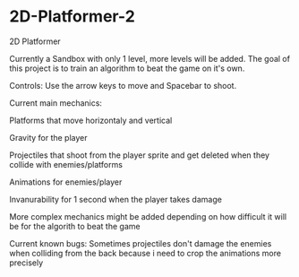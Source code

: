 # 2D-Platformer-2
2D Platformer 

Currently a Sandbox with only 1 level, more levels will be added.
The goal of this project is to train an algorithm to beat the game on it's own.

Controls:
  Use the arrow keys to move and Spacebar to shoot.
  
Current main mechanics: 
  
  Platforms that move horizontaly and vertical
  
  Gravity for the player
  
  Projectiles that shoot from the player sprite and get deleted when they collide with enemies/platforms
  
  Animations for enemies/player
  
  Invanurability for 1 second when the player takes damage

More complex mechanics might be added depending on how difficult it will be for the algorith to beat the game  

Current known bugs:
  Sometimes projectiles don't damage the enemies when colliding from the back because i need to crop the animations more precisely



